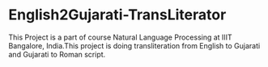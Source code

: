 # English2Gujarati-TransLiterator

This Project is a part of course Natural Language Processing at IIIT Bangalore, India.This project is doing transliteration from English to Gujarati and Gujarati to Roman script.
